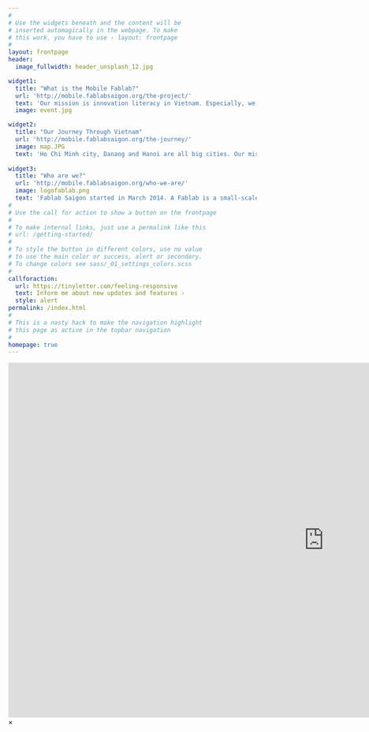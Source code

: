 ```yaml
---
#
# Use the widgets beneath and the content will be
# inserted automagically in the webpage. To make
# this work, you have to use › layout: frontpage
#
layout: frontpage
header:
  image_fullwidth: header_unsplash_12.jpg

widget1:
  title: "What is the Mobile Fablab?"
  url: 'http://mobile.fablabsaigon.org/the-project/'
  text: 'Our mission is innovation literacy in Vietnam. Especially, we want to show kids’ throughout Vietnam that digital fabrication can help make their dreams come true.'
  image: event.jpg

widget2:
  title: "Our Journey Through Vietnam"
  url: 'http://mobile.fablabsaigon.org/the-journey/'
  image: map.JPG
  text: 'Ho Chi Minh city, Danang and Hanoi are all big cities. Our mission is innovation literacy and we want to reach out to smaller cities in Vietnam.'
  
widget3:
  title: "Who are we?"
  url: 'http://mobile.fablabsaigon.org/who-we-are/'
  image: logofablab.png
  text: 'Fablab Saigon started in March 2014. A Fablab is a small-scale workshop offering (personal) digital fabrication.'
#
# Use the call for action to show a button on the frontpage
#
# To make internal links, just use a permalink like this
# url: /getting-started/
#
# To style the button in different colors, use no value
# to use the main color or success, alert or secondary.
# To change colors see sass/_01_settings_colors.scss
#
callforaction:
  url: https://tinyletter.com/feeling-responsive
  text: Inform me about new updates and features ›
  style: alert
permalink: /index.html
#
# This is a nasty hack to make the navigation highlight
# this page as active in the topbar navigation
#
homepage: true
---
```


<div id="videoModal" class="reveal-modal large" data-reveal="">
  <div class="flex-video widescreen vimeo" style="display: block;">
    <iframe width="1280" height="720" src="https://www.youtube.com/embed/3b5zCFSmVvU" frameborder="0" allowfullscreen></iframe>
  </div>
  <a class="close-reveal-modal">&#215;</a>
</div>
